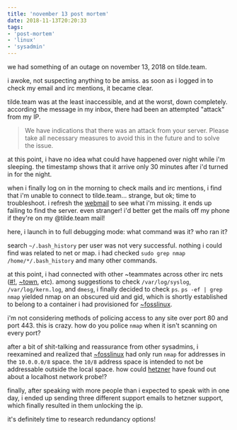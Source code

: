 ```yaml
---
title: 'november 13 post mortem'
date: 2018-11-13T20:20:33
tags:
- 'post-mortem'
- 'linux'
- 'sysadmin'
---
```


we had something of an outage on november 13, 2018 on tilde.team.

i awoke, not suspecting anything to be amiss. as soon as i logged in to
check my email and irc mentions, it became clear.

tilde.team was at the least inaccessible, and at the worst, down
completely. according the message in my inbox, there had been an
attempted "attack" from my IP.

<!-- more -->

> We have indications that there was an attack from your server. Please
> take all necessary measures to avoid this in the future and to solve
> the issue.

at this point, i have no idea what could have happened over night while
i'm sleeping. the timestamp shows that it arrive only 30 minutes after
i'd turned in for the night.

when i finally log on in the morning to check mails and irc mentions, i
find that i'm unable to connect to tilde.team... strange, but ok; time
to troubleshoot. i refresh the [webmail](https://mail.tilde.team) to see
what i'm missing. it ends up failing to find the server. even stranger!
i'd better get the mails off my phone if they're on my @tilde.team mail!

here, i launch in to full debugging mode: what command was it? who ran
it?

search `~/.bash_history` per user was not very successful. nothing i
could find was related to net or map. i had checked
`sudo grep nmap /home/*/.bash_history` and many other commands.

at this point, i had connected with other ~teammates across other irc
nets ([\#!](https://hashbang.sh/), [~town](https://tilde.town), etc).
among suggestions to check `/var/log/syslog`, `/var/log/kern.log`, and
`dmesg`, i finally decided to check `ps`. `ps -ef | grep nmap` yielded
nmap on an obscured uid and gid, which is shortly established to belong
to a container i had provisioned for [~fosslinux](/~fosslinux/).

i'm not considering methods of policing access to any site over port 80
and port 443. this is crazy. how do you police `nmap` when it isn't
scanning on every port?

after a bit of shit-talking and reassurance from other sysadmins, i
reexamined and realized that [~fosslinux](/~fosslinux/) had only run
`nmap` for addresses in the `10.0.0.0/8` space. the `10/8` address space
is intended to not be addressable outside the local space. how could
[hetzner](https://hetzner.com) have found out about a localhost network
probe!?

finally, after speaking with more people than i expected to speak with
in one day, i ended up sending three different support emails to hetzner
support, which finally resulted in them unlocking the ip.

it's definitely time to research redundancy options!
